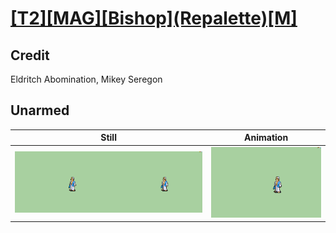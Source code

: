 # [\[T2\]\[MAG\]\[Bishop\]\(Repalette\)\[M\]](../)

## Credit

Eldritch Abomination, Mikey Seregon
	
## Unarmed

| Still | Animation |
| :---: | :-------: |
| ![Unarmed still](./Unarmed_000.png) | ![Unarmed animation](./Unarmed.gif) |
